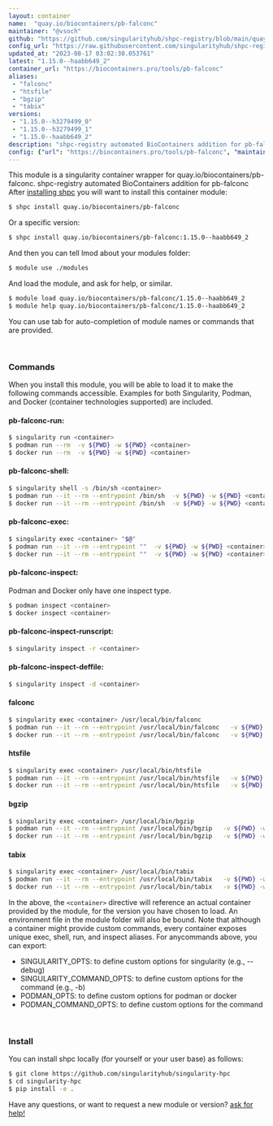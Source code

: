 ```yaml
---
layout: container
name:  "quay.io/biocontainers/pb-falconc"
maintainer: "@vsoch"
github: "https://github.com/singularityhub/shpc-registry/blob/main/quay.io/biocontainers/pb-falconc/container.yaml"
config_url: "https://raw.githubusercontent.com/singularityhub/shpc-registry/main/quay.io/biocontainers/pb-falconc/container.yaml"
updated_at: "2023-08-17 03:02:30.053761"
latest: "1.15.0--haabb649_2"
container_url: "https://biocontainers.pro/tools/pb-falconc"
aliases:
 - "falconc"
 - "htsfile"
 - "bgzip"
 - "tabix"
versions:
 - "1.15.0--h3279499_0"
 - "1.15.0--h3279499_1"
 - "1.15.0--haabb649_2"
description: "shpc-registry automated BioContainers addition for pb-falconc"
config: {"url": "https://biocontainers.pro/tools/pb-falconc", "maintainer": "@vsoch", "description": "shpc-registry automated BioContainers addition for pb-falconc", "latest": {"1.15.0--haabb649_2": "sha256:90cf14e741ebb5e9d4f8d67c31339ddd9bf972914701cba4676aa5306fa9a433"}, "tags": {"1.15.0--h3279499_0": "sha256:305f8aee4ff4aa2fcb66f2417f2ae4e82cc00b2eac9b5eef5a4cb1673e00fa23", "1.15.0--h3279499_1": "sha256:d04b658176d97aeaddd7b419339d9194d6e40cb02cc4afba0555cf458d69a5db", "1.15.0--haabb649_2": "sha256:90cf14e741ebb5e9d4f8d67c31339ddd9bf972914701cba4676aa5306fa9a433"}, "docker": "quay.io/biocontainers/pb-falconc", "aliases": {"falconc": "/usr/local/bin/falconc", "htsfile": "/usr/local/bin/htsfile", "bgzip": "/usr/local/bin/bgzip", "tabix": "/usr/local/bin/tabix"}}
---
```


This module is a singularity container wrapper for quay.io/biocontainers/pb-falconc.
shpc-registry automated BioContainers addition for pb-falconc
After [installing shpc](#install) you will want to install this container module:


```bash
$ shpc install quay.io/biocontainers/pb-falconc
```

Or a specific version:

```bash
$ shpc install quay.io/biocontainers/pb-falconc:1.15.0--haabb649_2
```

And then you can tell lmod about your modules folder:

```bash
$ module use ./modules
```

And load the module, and ask for help, or similar.

```bash
$ module load quay.io/biocontainers/pb-falconc/1.15.0--haabb649_2
$ module help quay.io/biocontainers/pb-falconc/1.15.0--haabb649_2
```

You can use tab for auto-completion of module names or commands that are provided.

<br>

### Commands

When you install this module, you will be able to load it to make the following commands accessible.
Examples for both Singularity, Podman, and Docker (container technologies supported) are included.

#### pb-falconc-run:

```bash
$ singularity run <container>
$ podman run --rm  -v ${PWD} -w ${PWD} <container>
$ docker run --rm  -v ${PWD} -w ${PWD} <container>
```

#### pb-falconc-shell:

```bash
$ singularity shell -s /bin/sh <container>
$ podman run --it --rm --entrypoint /bin/sh  -v ${PWD} -w ${PWD} <container>
$ docker run --it --rm --entrypoint /bin/sh  -v ${PWD} -w ${PWD} <container>
```

#### pb-falconc-exec:

```bash
$ singularity exec <container> "$@"
$ podman run --it --rm --entrypoint ""  -v ${PWD} -w ${PWD} <container> "$@"
$ docker run --it --rm --entrypoint ""  -v ${PWD} -w ${PWD} <container> "$@"
```

#### pb-falconc-inspect:

Podman and Docker only have one inspect type.

```bash
$ podman inspect <container>
$ docker inspect <container>
```

#### pb-falconc-inspect-runscript:

```bash
$ singularity inspect -r <container>
```

#### pb-falconc-inspect-deffile:

```bash
$ singularity inspect -d <container>
```


#### falconc

```bash
$ singularity exec <container> /usr/local/bin/falconc
$ podman run --it --rm --entrypoint /usr/local/bin/falconc   -v ${PWD} -w ${PWD} <container> -c " $@"
$ docker run --it --rm --entrypoint /usr/local/bin/falconc   -v ${PWD} -w ${PWD} <container> -c " $@"
```


#### htsfile

```bash
$ singularity exec <container> /usr/local/bin/htsfile
$ podman run --it --rm --entrypoint /usr/local/bin/htsfile   -v ${PWD} -w ${PWD} <container> -c " $@"
$ docker run --it --rm --entrypoint /usr/local/bin/htsfile   -v ${PWD} -w ${PWD} <container> -c " $@"
```


#### bgzip

```bash
$ singularity exec <container> /usr/local/bin/bgzip
$ podman run --it --rm --entrypoint /usr/local/bin/bgzip   -v ${PWD} -w ${PWD} <container> -c " $@"
$ docker run --it --rm --entrypoint /usr/local/bin/bgzip   -v ${PWD} -w ${PWD} <container> -c " $@"
```


#### tabix

```bash
$ singularity exec <container> /usr/local/bin/tabix
$ podman run --it --rm --entrypoint /usr/local/bin/tabix   -v ${PWD} -w ${PWD} <container> -c " $@"
$ docker run --it --rm --entrypoint /usr/local/bin/tabix   -v ${PWD} -w ${PWD} <container> -c " $@"
```



In the above, the `<container>` directive will reference an actual container provided
by the module, for the version you have chosen to load. An environment file in the
module folder will also be bound. Note that although a container
might provide custom commands, every container exposes unique exec, shell, run, and
inspect aliases. For anycommands above, you can export:

 - SINGULARITY_OPTS: to define custom options for singularity (e.g., --debug)
 - SINGULARITY_COMMAND_OPTS: to define custom options for the command (e.g., -b)
 - PODMAN_OPTS: to define custom options for podman or docker
 - PODMAN_COMMAND_OPTS: to define custom options for the command

<br>

### Install

You can install shpc locally (for yourself or your user base) as follows:

```bash
$ git clone https://github.com/singularityhub/singularity-hpc
$ cd singularity-hpc
$ pip install -e .
```

Have any questions, or want to request a new module or version? [ask for help!](https://github.com/singularityhub/singularity-hpc/issues)